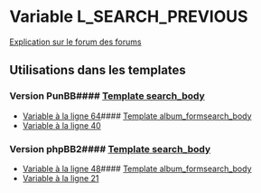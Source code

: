 # Variable L_SEARCH_PREVIOUS
[Explication sur le forum des forums](http://forum.forumactif.com/t294113-listing-des-variables#L_SEARCH_PREVIOUS)
## Utilisations dans les templates
### Version PunBB#### [Template search_body](punbb/search_body.md)
* [Variable à la ligne 64](../punbb/search_body.tpl#L64)#### [Template album_formsearch_body](punbb/album_formsearch_body.md)
* [Variable à la ligne 40](../punbb/album_formsearch_body.tpl#L40)
### Version phpBB2#### [Template search_body](subsilver/search_body.md)
* [Variable à la ligne 48](../subsilver/search_body.tpl#L48)#### [Template album_formsearch_body](subsilver/album_formsearch_body.md)
* [Variable à la ligne 21](../subsilver/album_formsearch_body.tpl#L21)